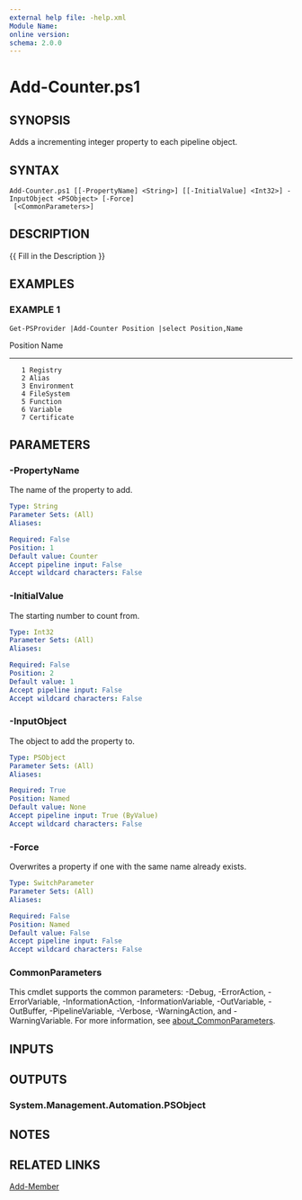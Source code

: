 ```yaml
---
external help file: -help.xml
Module Name:
online version:
schema: 2.0.0
---
```


# Add-Counter.ps1

## SYNOPSIS
Adds a incrementing integer property to each pipeline object.

## SYNTAX

```
Add-Counter.ps1 [[-PropertyName] <String>] [[-InitialValue] <Int32>] -InputObject <PSObject> [-Force]
 [<CommonParameters>]
```

## DESCRIPTION
{{ Fill in the Description }}

## EXAMPLES

### EXAMPLE 1
```
Get-PSProvider |Add-Counter Position |select Position,Name
```

Position Name
-------- ----
       1 Registry
       2 Alias
       3 Environment
       4 FileSystem
       5 Function
       6 Variable
       7 Certificate

## PARAMETERS

### -PropertyName
The name of the property to add.

```yaml
Type: String
Parameter Sets: (All)
Aliases:

Required: False
Position: 1
Default value: Counter
Accept pipeline input: False
Accept wildcard characters: False
```

### -InitialValue
The starting number to count from.

```yaml
Type: Int32
Parameter Sets: (All)
Aliases:

Required: False
Position: 2
Default value: 1
Accept pipeline input: False
Accept wildcard characters: False
```

### -InputObject
The object to add the property to.

```yaml
Type: PSObject
Parameter Sets: (All)
Aliases:

Required: True
Position: Named
Default value: None
Accept pipeline input: True (ByValue)
Accept wildcard characters: False
```

### -Force
Overwrites a property if one with the same name already exists.

```yaml
Type: SwitchParameter
Parameter Sets: (All)
Aliases:

Required: False
Position: Named
Default value: False
Accept pipeline input: False
Accept wildcard characters: False
```

### CommonParameters
This cmdlet supports the common parameters: -Debug, -ErrorAction, -ErrorVariable, -InformationAction, -InformationVariable, -OutVariable, -OutBuffer, -PipelineVariable, -Verbose, -WarningAction, and -WarningVariable. For more information, see [about_CommonParameters](http://go.microsoft.com/fwlink/?LinkID=113216).

## INPUTS

## OUTPUTS

### System.Management.Automation.PSObject
## NOTES

## RELATED LINKS

[Add-Member]()

